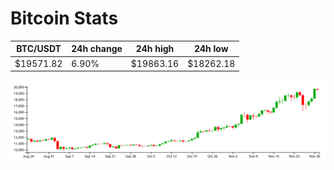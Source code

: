 # Bitcoin Stats

BTC/USDT|24h change|24h high|24h low|
|---|---|---|---|
|$19571.82|6.90%|$19863.16|$18262.18|

<img src="./chart.svg">
